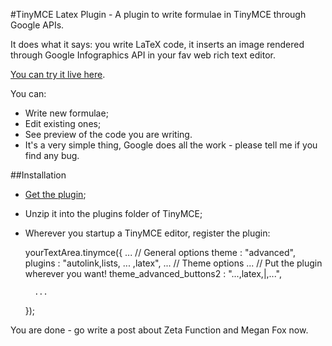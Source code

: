 #TinyMCE Latex Plugin - A plugin to write formulae in TinyMCE through Google APIs.

It does what it says: you write LaTeX code, it inserts an image rendered through Google Infographics API in your fav web rich text editor.

[You can try it live here](http://moonwave99.github.com/TinyMCELatexPlugin/).

You can:

* Write new formulae;
* Edit existing ones;
* See preview of the code you are writing.
* It's a very simple thing, Google does all the work - please tell me if you find any bug.

##Installation

* [Get the plugin](https://github.com/moonwave99/TinyMCELatexPlugin/zipball/master);
* Unzip it into the plugins folder of TinyMCE;
* Wherever you startup a TinyMCE editor, register the plugin:

	yourTextArea.tinymce({
	    ...
	    // General options
	    theme : "advanced",
	    plugins : "autolink,lists, ... ,latex",
	    ...
	    // Theme options
	    ...
	    // Put the plugin wherever you want!
	    theme_advanced_buttons2 : "...,latex,|,...",
    
	    ...
    
	});
    
You are done - go write a post about Zeta Function and Megan Fox now.